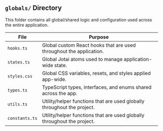 ## `globals/` Directory

This folder contains all global/shared logic and configuration used across the entire application.

| File           | Purpose                                                                 |
| -------------- | ----------------------------------------------------------------------- |
| `hooks.ts`     | Global custom React hooks that are used throughout the application.     |
| `states.ts`    | Global Jotai atoms used to manage application-wide state.               |
| `styles.css`   | Global CSS variables, resets, and styles applied app-wide.              |
| `types.ts`     | TypeScript types, interfaces, and enums shared across the app.          |
| `utils.ts`     | Utility/helper functions that are used globally throughout the project. |
| `constants.ts` | Utility/helper functions that are used globally throughout the project. |
